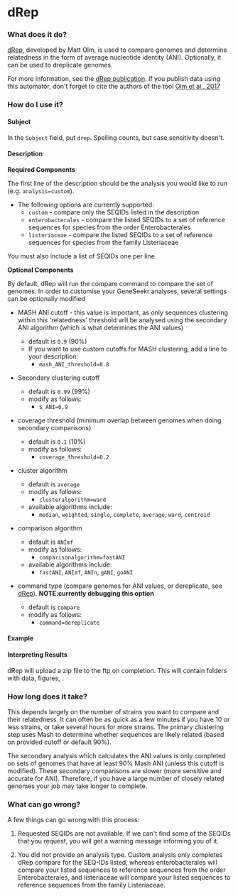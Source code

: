 # dRep

### What does it do?

[dRep](https://drep.readthedocs.io/en/latest/overview.html), developed by Matt Olm, is used to compare genomes and determine relatedness in the form of average nucleotide identity (ANI).
Optionally, it can be used to dreplicate genomes.

For more information, see the [dRep publication](https://www.nature.com/articles/ismej2017126). If you publish data using this automator, don't forget to cite the authors of the tool [Olm et al., 2017](https://www.nature.com/articles/ismej2017126)

### How do I use it?

#### Subject

In the `Subject` field, put `drep`. Spelling counts, but case sensitivity doesn't.

#### Description

**Required Components**

The first line of the description should be the analysis you would like to run (e.g. `analysis=custom`). 

- The following options are currently supported:
    - `custom` - compare only the SEQIDs listed in the description
    - `enterobacterales` - compare the listed SEQIDs to a set of reference sequences for species from the order Enterobacterales
    - `listeriaceae` - compare the listed SEQIDs to a set of reference sequences for species from the family Listeriaceae

You must also include a list of SEQIDs one per line.

**Optional Components**

By default, dRep will run the compare command to compare the set of genomes. In order to customise your GeneSeekr analyses, several settings can be optionally modified

- MASH ANI cutoff - this value is important, as only sequences clustering within this 'relatedness' threshold will be analysed using the secondary ANI algorithm (which is what determines the ANI values)
    - default is `0.9` (90%) 
    - If you want to use custom cutoffs for MASH clustering, add a line to your description:
        - `mash_ANI_threshold=0.8`

- Secondary clustering cutoff
    - default is `0.99` (99%) 
    - modify as follows:
        - `S_ANI=0.9`

- coverage threshold (minimum overlap between genomes when doing secondary comparisons)
    - default is `0.1` (10%) 
    - modify as follows:
        - `coverage_threshold=0.2`

- cluster algorithm 
    - default is `average` 
    - modify as follows:
        - `clusteralgorithm=ward`
    - available algorithms include:
        - `median`, `weighted`, `single`, `complete`, `average`, `ward`, `centroid`

- comparison algorithm 
    - default is `ANImf` 
    - modify as follows:
        - `comparisonalgorithm=fastANI`
    - available algorithms include:
        - `fastANI`, `ANImf`, `ANIn`, `gANI`, `goANI`

- command type (compare genomes for ANI values, or dereplicate, see [dRep](https://drep.readthedocs.io/en/latest/overview.html)). **NOTE:currently debugging this option**
    - default is `compare` 
    - modify as follows:
        - `command=dereplicate`

#### Example



#### Interpreting Results

dRep will upload a zip file to the ftp on completion. This will contain folders with data, figures, .

### How long does it take?

This depends largely on the number of strains you want to compare and their relatedness. It can often be as quick as a few minutes
if you have 10 or less strains, or take several hours for more strains. The primary clustering step uses Mash to determine whether sequences are likely related (based on provided cutoff or default 90%). 

The secondary analysis which calculates the ANI values is only completed on sets of genomes that have at least 90% Mash ANI (unless this cutoff is modified). These secondary comparisons are slower (more sensitive and accurate for ANI). Therefore, if you have a large number of closely related genomes your job may take longer to complete.

### What can go wrong?

A few things can go wrong with this process:

1) Requested SEQIDs are not available. If we can't find some of the SEQIDs that you request, you will get a warning
message informing you of it.

2) You did not provide an analysis type. Custom analysis only completes dRep compare for the SEQ-IDs listed, whereas enterobacterales will compare your listed sequences to reference sequences from the order Enterobacterales, and listeriaceae will compare your listed sequences to reference sequences from the family Listeriaceae.
